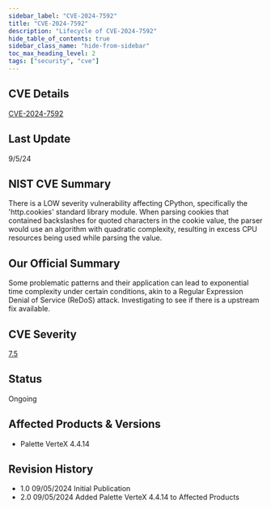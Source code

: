 ```yaml
---
sidebar_label: "CVE-2024-7592"
title: "CVE-2024-7592"
description: "Lifecycle of CVE-2024-7592"
hide_table_of_contents: true
sidebar_class_name: "hide-from-sidebar"
toc_max_heading_level: 2
tags: ["security", "cve"]
---
```


## CVE Details

[CVE-2024-7592](https://nvd.nist.gov/vuln/detail/CVE-2024-7592)

## Last Update

9/5/24

## NIST CVE Summary

There is a LOW severity vulnerability affecting CPython, specifically the 'http.cookies' standard library module. When
parsing cookies that contained backslashes for quoted characters in the cookie value, the parser would use an algorithm
with quadratic complexity, resulting in excess CPU resources being used while parsing the value.

## Our Official Summary

Some problematic patterns and their application can lead to exponential time complexity under certain conditions, akin
to a Regular Expression Denial of Service (ReDoS) attack. Investigating to see if there is a upstream fix available.

## CVE Severity

[7.5](https://nvd.nist.gov/vuln/detail/CVE-2024-7592)

## Status

Ongoing

## Affected Products & Versions

- Palette VerteX 4.4.14

## Revision History

- 1.0 09/05/2024 Initial Publication
- 2.0 09/05/2024 Added Palette VerteX 4.4.14 to Affected Products
